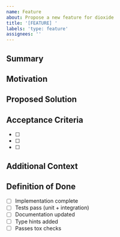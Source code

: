```yaml
---
name: Feature
about: Propose a new feature for dioxide
title: '[FEATURE] '
labels: 'type: feature'
assignees: ''
---
```


## Summary
<!-- Brief description of the feature -->

## Motivation
<!-- Why is this feature needed? What problem does it solve? -->

## Proposed Solution
<!-- How should this feature work? -->

## Acceptance Criteria
<!-- What must be true for this feature to be considered complete? -->
- [ ]
- [ ]
- [ ]

## Additional Context
<!-- Any additional information, examples, or references -->

## Definition of Done
- [ ] Implementation complete
- [ ] Tests pass (unit + integration)
- [ ] Documentation updated
- [ ] Type hints added
- [ ] Passes tox checks
